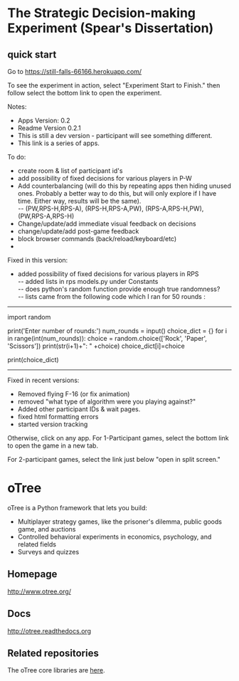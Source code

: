 # The Strategic Decision-making Experiment (Spear's Dissertation)

## quick start

Go to https://still-falls-66166.herokuapp.com/

To see the experiment in action, select "Experiment Start to Finish." then follow select the bottom link to open the experiment.  

Notes:
- Apps Version: 0.2
- Readme Version 0.2.1
- This is still a dev version - participant will see something different.
- This link is a series of apps.


To do:
- create room & list of participant id's
- add possibility of fixed decisions for various players in P-W
- Add counterbalancing (will do this by repeating apps then hiding unused ones.  Probably a better way to do this, but will only explore if I have time.  Either way, results will be the same).<br>
-- (PW,RPS-H,RPS-A), (RPS-H,RPS-A,PW), (RPS-A,RPS-H,PW), (PW,RPS-A,RPS-H)
- Change/update/add immediate visual feedback on decisions
- change/update/add post-game feedback
- block browser commands (back/reload/keyboard/etc)
-

Fixed in this version:
- added possibility of fixed decisions for various players in RPS<br>
-- added lists in rps models.py under Constants<br>
-- does python's random function provide enough true randomness?<br>
-- lists came from the following code which I ran for 50 rounds :<br>
________________
import random

print('Enter number of rounds:')
num_rounds = input()
choice_dict = {}
for i in range(int(num_rounds)):
    choice = random.choice(['Rock', 'Paper', 'Scissors'])
    print(str(i+1)+": " +choice)
    choice_dict[i]=choice

print(choice_dict)
________________

Fixed in recent versions: 
- Removed flying F-16 (or fix animation)
- removed "what type of algorithm were you playing against?"
- Added other participant IDs & wait pages.
- fixed html formatting errors
- started version tracking


Otherwise, click on any app.
For 1-Participant games, select the bottom link to open the game in a new tab.

For 2-participant games, select the link just below "open in split screen."

##

# oTree

oTree is a Python framework that lets you build:

- Multiplayer strategy games, like the prisoner's dilemma, public goods game, and auctions
- Controlled behavioral experiments in economics, psychology, and related fields
- Surveys and quizzes

## Homepage

http://www.otree.org/

## Docs

http://otree.readthedocs.org

## Related repositories

The oTree core libraries are [here](https://github.com/oTree-org/otree-core).
